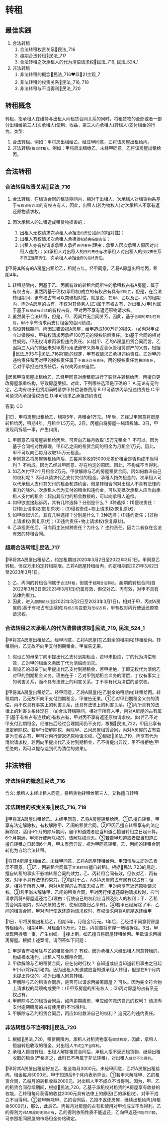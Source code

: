 
# 转租
## 最佳实践


1. 合法转租
    1. 合法转租权责关系🚪民法_716
    2. 超期合法转租🚪民法_717
    3. 合法转租之次承租人的代为清偿请求权🚪民法_719, 民法_524_1
2. 非法转租
    1. 非法转租的概念🚪民法_716❤️🟨🚪21主观_7
    2. 非法转租的权责关系🚪民法_716, 718
    3. 非法转租与不当得利🚪民法_720

## 转租概念
转租，指承租人在维持与出租人间租赁合同关系的同时，将租赁物的全部或者一部分出租给第三人(次承租人)使用、收益，第三人向承租人(转租人)支付租金的行为。类型:

1. 合法转租。例如：甲将房出租给乙，经过甲同意，乙将该房屋出租给丙。
2. 非法转租(`擅自转租`)。例如：甲将房出租给乙，未经甲同意，乙将该房屋出租给丙。


## 合法转租

### 合法转租权责关系🚪民法_716

1. 合法转租，在租赁合同的租赁期间内，相对于出租人，次承租人对租赁物系基于`有权占有连续`的有权占有人，因此，出租人(若为物权人)对次承租人不享有返还原物请求权。

2. 因次承租人的过错造成租赁物损害的：
    1. 出租人无权请求次承租人承担`违约责任`(合同的相对性)；
    2. 出租人有权请求次承租人承担`侵权损害赔偿责任`；
    3. 出租人亦有权请求承租人承担`违约责任`(理由：承租人因次承租人原因对出租人违约)；(d)承租人对出租人的`违约责任`与次承租人对出租人的`侵权责任`系`不真正连带责任`，次承租人承担`全部的最终责任`。


🍐甲将其所有的A房屋出租给乙，租期五年。经甲同意，乙将A房屋出租给丙，租期4年。

1. 转租期限内，丙基于乙、丙间有效的转租合同所生的承租权占有A房屋，属于有权占有，虽然丙基于债权(承租权)成立的有权占有具有`相对性`，但是，在合法转租期间，该有权占有可以突破相对性，就是说，在甲、乙以及乙、丙的租期内，丙对A房屋的占有，不仅对其债务人(乙)属于有权占有，对出租人(甲)也属于基于`有权占有连续`的有权占有，甲对丙不享有返还原物请求权。
2. 虽然属于合法转租，但是，甲、丙间并无合同关系，因此，基于`合同的相对性规则`，甲不享有请求丙支付租金的合同债权。
3. 假设转租期间，丙因过错毁损A房屋，给甲造成100万元的损失。(a)丙对甲成立过错侵权，甲有权请求丙承担100万元的侵权赔偿责任。(b)基于合同的相对性规则，甲无权请求丙承担违约责任。(c)就甲、乙的A房屋租赁合同而言，乙因第三人丙的原因未对甲履行用法遵守义务与妥善保管租赁财产的义务，根据🚪民法_593与🚪民法_716第1款的规定，甲有权请求乙承担违约责任。乙对甲的违约责任和丙对甲的侵权责任属于`不真正连带责任`，丙的侵权责任为`最终责任`，乙对甲承担违约责任后，有权向丙`全额`追偿。


🍐居民甲将房屋出租给乙，乙经甲同意对承租房进行了装修并转租给丙。丙擅自更改房屋承重结构，导致房屋受损。对此，下列哪些选项是正确的？
A.无论有无约定，乙均有权于租赁期满时请求甲补偿装修费用
B.甲可请求丙承担违约责任
C.甲可请求丙承担侵权责任
D.甲可请求乙承担违约责任

答案: CD

🍐1日，甲将房屋出租给乙，租期5年，月租金1万元。1年后，乙经过甲同意将房屋转租给丙，租期4年，月租金1.5万元。2日，丙擅自将房屋一堵墙拆除。3日，甲发现丙拆墙一事，产生纠纷。
1. 甲同意乙将房屋转租给丙后，可否向乙每月收取1.5万元租金？
    不可以。因为基于合同相对性原理，甲和乙之间的租赁合同的租金为月租金1万元。因此，甲不可以向乙每月收取1.5万元租金。
2. 甲同意乙将房屋转租给丙后，乙每月多收的5000元差价租金是否构成不当得利？
    不构成。因为乙经过甲同意，存在约定的原因。因此，不构成不当得利。
3. 如乙欠付甲2个月租金2万元，甲欲解除与乙的房屋租赁合同。丙如何救济自己的权利呢？
    丙可以请求代乙支付欠付的租金。承租人拖欠租金的，次承租人可以代承租人支付其欠付的租金和违约金，但是转租合同对出租人不具有法律约束力的除外。次承租人代为支付的租金和违约金，可以充抵次承租人应当向承租人支付的租金：超出其应付的租金数额的，可以向承租人追偿。
4. 如甲欲直接起诉丙，其有几种选择？分别是什么？
    3种选择：(1)侵权责任：(2)物上请求权(恢复原状)；(3)侵权责任+物上请求权(恢复原状)。
5. 如甲欲起诉乙，其有几种选择？分别是什么？
    3种选择；(1)违约责任；(2)物上请求权(恢复原状)；(3)违约责任+物上请求权(恢复原状)。
6. 乙承担责任后，可向丙主张何种责任？为什么？
    违约责任。因为二者存在合法有效的转租合同。


### 超期合法转租🚪民法_717

🍐甲将其A房屋出租给乙，约定租期自2020年3月2日至2022年3月1日。甲同意乙转租，但双方未约定转租期限。乙将A房屋转租给丙，约定租期自2021年3月2日至2023年3月1日。
1. 乙、丙间的转租合同属于`合法转租`，但属于`超期合法转租`，超期的转租合同(自2022年3月2日至2023年3月1日)仍属有效，但仅对乙、丙有效，对甲不具有法律约束力。
2. 因此，进入`超期部分`(自2022年3月2日至2023年3月1日)，相对于甲，丙对A房屋的(基于有权占有连续的)`有权占有`变更为`无权占有`，甲有权对丙行使返还原物请求权。

### 合法转租之次承租人的代为清偿请求权🚪民法_719, 民法_524_1

🍐甲将其A房屋出租给乙。经甲同意，乙将A房屋(在乙剩余的租期内)转租给丙。转租期内，乙无故不向甲支付到期租金，甲催告无果。
1. 假设乙的母亲丁向甲提出代乙支付到期租金，若甲未拒绝，丁的代为清偿有效，乙对甲的租金义务因丁代为清偿而消灭。
2. 假设乙的母亲丁向甲提出代乙支付到期租金，若甲拒绝，丁即无权代为清偿乙对甲的到期租金义务。理由在于：乙对甲到期租金义务的清偿，丁仅有事实上的利害关系，而不具有法律上的利害关系，丁不享有代为清偿的请求权。


🍐甲将其A房屋出租给乙。经甲同意，乙将A房屋(在乙剩余的租期内)转租给丙。转租期内，乙无故不向甲支付到期租金，甲催告无果。①乙对甲到期租金义务的清偿，丙不仅具有事实上的利害关系，还具有法律上的利害关系。②丙所具有的法律上的利害关系体现在：(a)合法转租期间，相对于所有人甲，丙对A房屋的占有属于(基于有权占有连续的)有权占有，甲对丙不享有返还原物请求权。(b)若乙不对甲支付到期租金，经催告后经过合理期间仍不支付，根据🚪民法_722，甲因此享有法定解除权。若甲行使解除权，解除甲、乙间房屋租赁合同，丙对A房屋的占有变更为无权占有，甲可对丙行使返还原物请求权。③根据🚪民法_719，丙享有代为清偿请求权，若丙向甲提出代乙支付到期租金，乙不得提出异议，甲不得拒绝(甲拒绝的，丙可以提存达到代为清偿的效果)。



## 非法转租
### 非法转租的概念🚪民法_716

含义: 承租人未经出租人同意，将租赁物转租给第三人，又称擅自转租

### 非法转租的权责关系🚪民法_716, 718

🍐甲将其A房屋出租给乙。未经甲同意，乙将A房屋转租给丙。①乙擅自转租，甲享有法定解除权，有权解除甲、乙间的租赁合同。②甲因乙擅自转租享有的法定解除权，适用6个月的除斥期间，自甲知道或者应当知道乙擅自转租之日起计算。6个月期满，甲未行使解除权的，该解除权消灭。③若自甲知道或者应当知道乙擅自转租之日起满6个月，甲未表示异议，视为甲同意转租，乙、丙间的转租合同转化为自始合法转租。

🍐将其A房屋出租给乙。未经甲同意，乙将A房屋转租给丙。甲知情后立即对乙表示不同意。①乙、丙转租合同属于`非法转租`(擅自转租)。根据🚪民法_723的规定，擅自转租的事实不影响转租合同的效力，乙、丙转租合同有效，但仅对乙、丙有效，对甲不具有法律约束力。②相对于乙，丙对A房屋的占有属有权占有；但是，相对于所有人甲，丙对A房屋的占有属无权占有，甲对丙享有返还原物请求权。③若甲尚未解除甲、乙间的租赁合同，甲对丙行使返还原物请求权时，应当请求丙将A房屋返还给乙(理由：行使自己的权利应当顾及别人的权利；甲、乙租赁合同期限内，对A房屋的占有、使用权能归乙享有)。④若甲已经解除了甲、乙间的租赁合同，甲对丙行使返还原物请求权时，有权请求丙将A房屋返还给甲

🍐1日，甲将房屋出租给乙，租期5年，月租金1万元。1年后，乙经过甲同意将房屋转租给丙，租期4年，月租金1.5万元。2日，丙擅自将房屋一堵墙拆除。3日，甲发现丙拆墙一事，产生纠纷。
🍐接上例，如乙擅自将房屋转租给丙。甲欲请求丙搬离房屋。根据上述案情，请回答如下问题：
1. 甲是否有权解除与乙的租赁合同？
    有权。因为承租人未经出租人同意转租的，构成根本违约，出租人可以解除合同。
2. 甲欲解除与乙的租赁合同，应在何时行权？
    自知道或应当知道转租事由之日起6个月(除斥期间)内。因为出租人知道或应当知道承租人转租，但是在6个月内未提出异议的，视为出租人同意转租。
3. 甲解除与乙的租赁合同后，是否可以请求丙搬离房屋？
    可以。因为完全符合物上请求权的两项构成要件：(1)甲系房屋的所有权人；(2)丙对房屋的占有系无权占有。
4. 甲解除与乙的租赁合同后，如丙逾期腾房，甲应如何救济自己的权利？
    请求丙支付逾期腾房的占有使用费(不当得利)。
5. 甲解除与乙的租赁合同后，丙应如何救济自己的权利？
    追究乙的违约责任。


### 非法转租与不当得利🚪民法_720

1. 根据🚪民法_720，租赁期限内，承租人对租赁物享有`收益权能`，因此，承租人擅自转租收取的租金，对出租人`不成立不当得利`。
2. 承租人擅自转租，出租人解除租赁合同后，承租人拒不返还租赁物，继续出租收取的租金(严格言之，此时已不再属于非法转租)，对出租人`成立不当得利`。

🍐甲将其A房屋出租给好友乙，租金每月3000元。未经甲同意，乙将A房屋出租给丙，租金每月5000元。甲于知道后6个月内表示异议。①若甲未解除甲、乙的租赁合同，乙每月的转租收益2000元，对出租人甲不成立不当得利。因为，甲、乙的租赁合同存续期间，根据🚪民法_720，乙基于承租权对租赁的A房屋享有收益的权能，乙转租每月获得的收益2000元具有法律上的原因(乙的承租权)，对甲不成立不当得利。②若甲解除甲、乙的合同后，乙拒不返还房屋，继续出租给丙(月租金5000元)，那么，此后乙、丙每月对房屋的占有和使用对甲均成立不当得利。乙的得利为`对A房屋的无权占有`，乙的得利依照性质不能返还，乙向甲返还`相应的价额`，可参照相同房屋的市场租金价格确定。